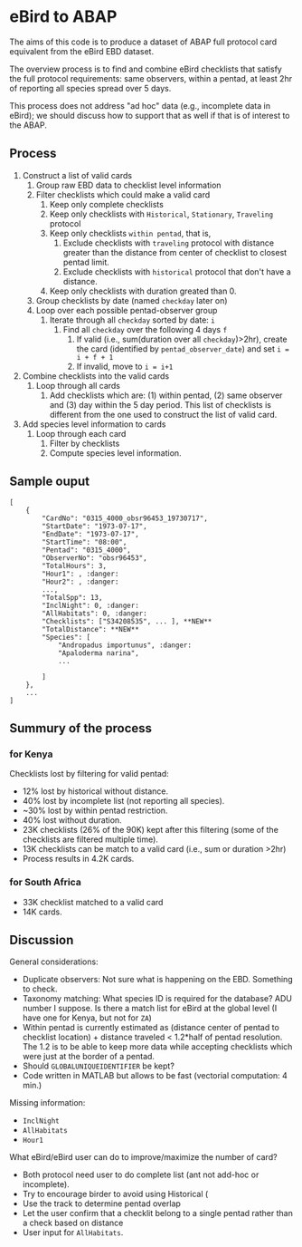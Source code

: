 # eBird to ABAP

The aims of this code is to produce a dataset of ABAP full protocol card equivalent from the eBird EBD dataset.

The overview process is to find and combine eBird checklists that satisfy the full protocol requirements: same observers, within a pentad, at least 2hr of reporting all species spread over 5 days. 

This process does not address "ad hoc" data (e.g., incomplete data in eBird); we should discuss how to support that as well if that is of interest to the ABAP.

## Process

1. Construct a list of valid cards
   1. Group raw EBD data to checklist level information
   2. Filter checklists which could make a valid card
      1. Keep only complete checklists
      2. Keep only checklists with `Historical`, `Stationary`, `Traveling` protocol
      3. Keep only checklists `within pentad`, that is,
         1. Exclude checklists with `traveling` protocol with distance greater than the distance from center of checklist to closest pentad limit.
         2. Exclude checklists with `historical` protocol that don't have a distance.
      4. Keep only checklists with duration greated than 0.
   3. Group checklists by date (named `checkday` later on)
   4. Loop over each possible pentad-observer group
      1. Iterate through all `checkday` sorted by date: `i`
         1. Find all `checkday` over the following 4 days `f`
            1. If valid (i.e., sum(duration over all `checkday`)>2hr), create the card (identified by `pentad_observer_date`) and set `i = i + f + 1`
            2. If invalid, move to `i = i+1`
2. Combine checklists into the valid cards
   1. Loop through all cards
      1. Add checklists which are: (1) within pentad, (2) same observer and (3) day within the 5 day period. This list of checklists is different from the one used to construct the list of valid card.
3. Add species level information to cards
   1. Loop through each card
      1. Filter by checklists
      2. Compute species level information.

## Sample ouput

```{js}
[
    {
        "CardNo": "0315_4000_obsr96453_19730717",
        "StartDate": "1973-07-17",
        "EndDate": "1973-07-17",
        "StartTime": "08:00",
        "Pentad": "0315_4000",
        "ObserverNo": "obsr96453",
        "TotalHours": 3,
        "Hour1": , :danger:
        "Hour2": , :danger:
        ...,
        "TotalSpp": 13,
        "InclNight": 0, :danger:
        "AllHabitats": 0, :danger:
        "Checklists": ["S34208535", ... ], **NEW**
        "TotalDistance": **NEW**
        "Species": [
            "Andropadus importunus", :danger:
            "Apaloderma narina",
            ...

        ]
    },
    ...
]
```

## Summury of the process

### for Kenya

Checklists lost by filtering for valid pentad:

- 12% lost by historical without distance.
- 40% lost by incomplete list (not reporting all species).
- ~30% lost by within pentad restriction.
- 40% lost without duration.
- 23K checklists (26% of the 90K) kept after this filtering (some of the checklists are filtered multiple time).
- 13K checklists can be match to a valid card (i.e., sum or duration >2hr)
- Process results in 4.2K cards.

### for South Africa

- 33K checklist matched to a valid card
- 14K cards.

## Discussion

General considerations:

- Duplicate observers: Not sure what is happening on the EBD. Something to check.
- Taxonomy matching: What species ID is required for the database? ADU number I suppose. Is there a match list for eBird at the global level (I have one for Kenya, but not for `ZA`)
- Within pentad is currently estimated as (distance center of pentad to checklist location) + distance traveled < 1.2\*half of pentad resolution. The 1.2 is to be able to keep more data while accepting checklists which were just at the border of a pentad.
- Should `GLOBALUNIQUEIDENTIFIER` be kept?
- Code written in MATLAB but allows to be fast (vectorial computation: 4 min.)

Missing information:

- `InclNight`
- `AllHabitats`
- `Hour1`

What eBird/eBird user can do to improve/maximize the number of card?

- Both protocol need user to do complete list (ant not add-hoc or incomplete).
- Try to encourage birder to avoid using Historical (
- Use the track to determine pentad overlap
- Let the user confirm that a checklit belong to a single pentad rather than a check based on distance
- User input for `AllHabitats`.
